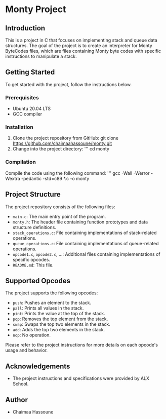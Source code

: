 # Monty Project

## Introduction
This is a project in C that focuses on implementing stack and queue data structures. The goal of the project is to create an interpreter for Monty ByteCodes files, which are files containing Monty byte codes with specific instructions to manipulate a stack.

## Getting Started
To get started with the project, follow the instructions below.

### Prerequisites
- Ubuntu 20.04 LTS
- GCC compiler

### Installation
1. Clone the project repository from GitHub:
git clone <https://github.com/chaimaahassoune/monty.git>
2. Change into the project directory:
'''
cd monty
### Compilation
Compile the code using the following command:
'''
gcc -Wall -Werror -Wextra -pedantic -std=c89 *.c -o monty

## Project Structure
The project repository consists of the following files:

- `main.c`: The main entry point of the program.
- `monty.h`: The header file containing function prototypes and data structure definitions.
- `stack_operations.c`: File containing implementations of stack-related operations.
- `queue_operations.c`: File containing implementations of queue-related operations.
- `opcode1.c`, `opcode2.c`, ...: Additional files containing implementations of specific opcodes.
- `README.md`: This file.

## Supported Opcodes
The project supports the following opcodes:
- `push`: Pushes an element to the stack.
- `pall`: Prints all values in the stack.
- `pint`: Prints the value at the top of the stack.
- `pop`: Removes the top element from the stack.
- `swap`: Swaps the top two elements in the stack.
- `add`: Adds the top two elements in the stack.
- `nop`: No operation.

Please refer to the project instructions for more details on each opcode's usage and behavior.

## Acknowledgements
- The project instructions and specifications were provided by ALX School.
## Author
- Chaimaa Hassoune
 

